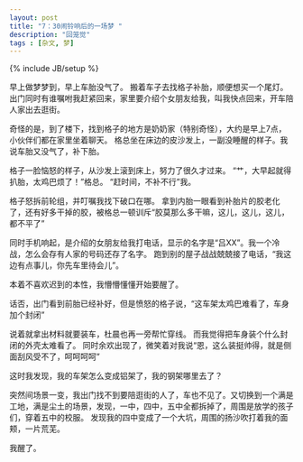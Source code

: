 ```yaml
---
layout: post
title: "7：30闹铃响后的一场梦 "
description: "回笼觉"
tags : [杂文, 梦]
---
```

{% include JB/setup %}


早上做梦梦到，早上车胎没气了。
搬着车子去找格子补胎，顺便想买一个尾灯。
出门同时有谁嘱咐我赶紧回来，家里要介绍个女朋友给我，叫我快点回来，开车陪人家出去逛街。

奇怪的是，到了楼下，找到格子的地方是奶奶家（特别奇怪），大约是早上7点，小伙伴们都在家里坐着聊天。
格总坐在床边的皮沙发上，一副没睡醒的样子。我说车胎又没气了，补下胎。

格子一脸恼怒的样子，从沙发上滚到床上，努力了很久才过来。
“艹，大早起就得扒胎，太鸡巴烦了！”格总。
“赶时间，不补不行”我。

格子怒拆前轮组，并叮嘱我找下破口在哪。
拿到内胎一眼看到补胎片的胶老化了，还有好多干掉的胶，被格总一顿训斥“胶莫那么多干嘛，这儿，这儿，这儿，都不平了”

同时手机响起，是介绍的女朋友给我打电话，显示的名字是“吕XX”。我一个冷战，怎么会存有人家的号码还存了名字。
跑到别的屋子战战兢兢接了电话，“我这边有点事儿，你先车里待会儿”。

本着不喜欢迟到的本性，我懵懵懂懂开始要醒了。

话否，出门看到前胎已经补好，但是愤怒的格子说，“这车架太鸡巴难看了，车身加个封闭”

说着就拿出材料就要装车，杜晨也再一旁帮忙穿线。
而我觉得把车身装个什么封闭的外壳太难看了。
同时余欢出现了，微笑着对我说“恩，这么装挺帅得，就是侧面刮风受不了，呵呵呵呵”

这时我发现，我的车架怎么变成铝架了，我的钢架哪里去了？

突然间场景一变，我出门找不到要陪逛街的人了，车也不见了。又切换到一个满是工地，满是尘土的场景，发现，一中，四中，五中全都拆掉了，周围是放学的孩子们，穿着五中的校服。
发现我的四中变成了一个大坑，周围的扬沙吹打着我的面颊，一片荒芜。

我醒了。
